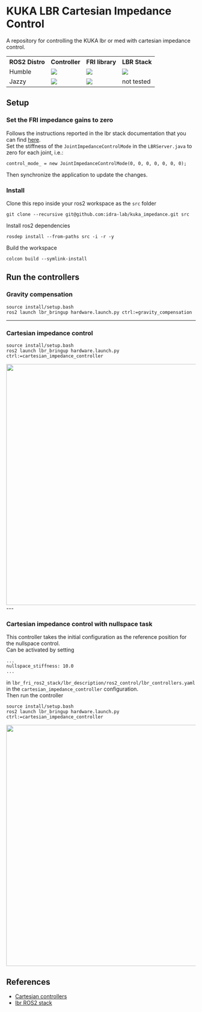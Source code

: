 # KUKA LBR Cartesian Impedance Control  

A repository for controlling the KUKA lbr or med with cartesian impedance control.

<table>
    <tr>
        <th>ROS2 Distro</td>
        <th>Controller</td>
        <th>FRI library</th>
        <th>LBR Stack</th>
    </tr>
    <tr>
        <td>Humble</td>
        <td><a href='humble-controllers'><img src='https://github.com/lucabeber/effort_controller/actions/workflows/humble.yml/badge.svg'></a><br/> </td>
        <td><a href='humble-fri-library'><img src='https://github.com/lbr-stack/fri/actions/workflows/build.yaml/badge.svg?branch=fri-1.15'></a><br/> </td>
        <td><a href='humble-lbr-stack'><img src='https://github.com/idra-lab/lbr_fri_ros2_stack/actions/workflows/build-ubuntu-22.04-fri-1.15.yml/badge.svg'></a><br/> </td>
    </tr>
    <td>Jazzy</td>
        <td><a href='jazzy-controllers'><img src='https://github.com/lucabeber/effort_controller/actions/workflows/jazzy.yml/badge.svg'></a><br/> </td>
        <td><a href='jazzy-fri-library'><img src='https://github.com/lbr-stack/fri/actions/workflows/build.yaml/badge.svg?branch=fri-1.15'></a><br/> </td>
        <td>not tested</a><br/> </td>
    </tr>
</table>

## Setup
### Set the FRI impedance gains to zero 
Follows the instructions reported in the lbr stack documentation that you can find [here](https://lbr-stack.readthedocs.io/en/latest/lbr_fri_ros2_stack/lbr_fri_ros2_stack/doc/hardware_setup.html).  
Set the stiffness of the `JointImpedanceControlMode` in the `LBRServer.java` to zero for each joint, i.e.:
```
control_mode_ = new JointImpedanceControlMode(0, 0, 0, 0, 0, 0, 0);
```
Then synchronize the application to update the changes.
  
### Install
Clone this repo inside your ros2 workspace as the `src` folder
```
git clone --recursive git@github.com:idra-lab/kuka_impedance.git src
```
Install ros2 dependencies
```
rosdep install --from-paths src -i -r -y
```
Build the workspace
```
colcon build --symlink-install
```

## Run the controllers

### Gravity compensation
```
source install/setup.bash
ros2 launch lbr_bringup hardware.launch.py ctrl:=gravity_compensation
```

---

### Cartesian impedance control
```
source install/setup.bash
ros2 launch lbr_bringup hardware.launch.py ctrl:=cartesian_impedance_controller
```
<div align="center">
<img src='https://github.com/idra-lab/kuka_impedance/blob/main/assets/cart_impedance.gif' width="640"/>
</div>
---


### Cartesian impedance control with nullspace task
This controller takes the initial configuration as the reference position for the nullspace control.  
Can be activated by setting
```
...
nullspace_stiffness: 10.0
...
```
in `lbr_fri_ros2_stack/lbr_description/ros2_control/lbr_controllers.yaml` in the `cartesian_impedance_controller` configuration.  
Then run the controller
```
source install/setup.bash
ros2 launch lbr_bringup hardware.launch.py ctrl:=cartesian_impedance_controller
```
<div align="center">
<img src='https://github.com/idra-lab/kuka_impedance/blob/main/assets/null_space_impedance.gif' width="640"/>
</div>

## References
- [Cartesian controllers](https://github.com/fzi-forschungszentrum-informatik/cartesian_controllers.git)
- [lbr ROS2 stack](https://github.com/lbr-stack/lbr_fri_ros2_stack)
